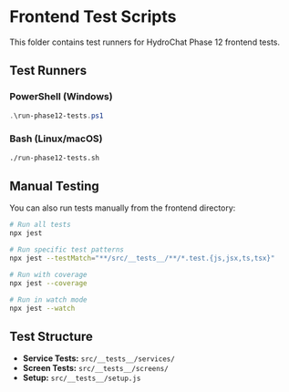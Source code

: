# Frontend Test Scripts

This folder contains test runners for HydroChat Phase 12 frontend tests.

## Test Runners

### PowerShell (Windows)
```powershell
.\run-phase12-tests.ps1
```

### Bash (Linux/macOS)
```bash
./run-phase12-tests.sh
```

## Manual Testing
You can also run tests manually from the frontend directory:

```bash
# Run all tests
npx jest

# Run specific test patterns
npx jest --testMatch="**/src/__tests__/**/*.test.{js,jsx,ts,tsx}"

# Run with coverage
npx jest --coverage

# Run in watch mode
npx jest --watch
```

## Test Structure
- **Service Tests:** `src/__tests__/services/`
- **Screen Tests:** `src/__tests__/screens/`
- **Setup:** `src/__tests__/setup.js`
